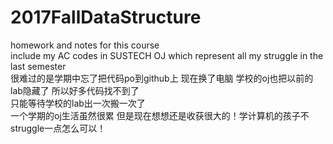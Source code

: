 # 2017FallDataStructure
homework and notes for this course</br>
include my AC codes in SUSTECH OJ which represent all my struggle in the last semester</br>
很难过的是学期中忘了把代码po到github上 现在换了电脑 学校的oj也把以前的lab隐藏了 所以好多代码找不到了</br>
只能等待学校的lab出一次搬一次了</br>
一个学期的oj生活虽然很累 但是现在想想还是收获很大的！学计算机的孩子不struggle一点怎么可以！

